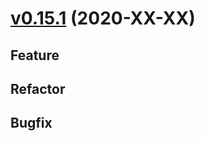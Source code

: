 # [v0.15.1](https://github.com/upb-uc4/University-Credits-4.0/compare/operation-v0.15.1...operation-v0.15.1) (2020-XX-XX)
## Feature
## Refactor
## Bugfix
